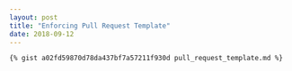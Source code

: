 ```yaml
---
layout: post
title: "Enforcing Pull Request Template"
date: 2018-09-12
---
```


```markdown
{% gist a02fd59870d78da437bf7a57211f930d pull_request_template.md %}
```

